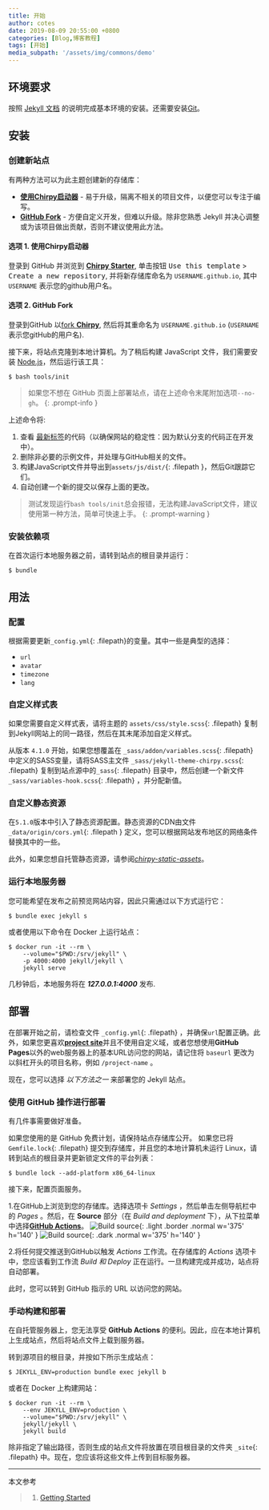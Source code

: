 ```yaml
---
title: 开始
author: cotes
date: 2019-08-09 20:55:00 +0800
categories: [Blog,博客教程]
tags: [开始]
media_subpath: '/assets/img/commons/demo'
---
```


## 环境要求

按照 [Jekyll 文档](https://jekyllrb.com/docs/installation/) 的说明完成基本环境的安装。还需要安装[Git](https://git-scm.com/)。

## 安装

### 创建新站点

有两种方法可以为此主题创建新的存储库：

- [**使用Chirpy启动器**](#选项-1-使用chirpy启动器) - 易于升级，隔离不相关的项目文件，以便您可以专注于编写。
- [**GitHub Fork**](#选项-2-github-fork) - 方便自定义开发，但难以升级。除非您熟悉 Jekyll 并决心调整或为该项目做出贡献，否则不建议使用此方法。

#### 选项 1. 使用Chirpy启动器

登录到 GitHub 并浏览到 [**Chirpy Starter**][starter], 单击按钮 <kbd>Use this template</kbd> > <kbd>Create a new repository</kbd>, 并将新存储库命名为 `USERNAME.github.io`, 其中 `USERNAME` 表示您的github用户名。

#### 选项 2. GitHub Fork

登录到GitHub 以[fork **Chirpy**](https://github.com/cotes2020/jekyll-theme-chirpy/fork), 然后将其重命名为 `USERNAME.github.io` (`USERNAME` 表示您gitHub的用户名).

接下来，将站点克隆到本地计算机。为了稍后构建 JavaScript 文件，我们需要安装 [Node.js][nodejs]，然后运行该工具：

```console
$ bash tools/init
```

> 如果您不想在 GitHub 页面上部署站点，请在上述命令末尾附加选项`--no-gh`。
{: .prompt-info }

上述命令将:

1. 查看 [最新标签][latest-tag]的代码（以确保网站的稳定性：因为默认分支的代码正在开发中）。
2. 删除非必要的示例文件，并处理与GitHub相关的文件。
3. 构建JavaScript文件并导出到`assets/js/dist/`{: .filepath }，然后Git跟踪它们。
4. 自动创建一个新的提交以保存上面的更改。

> 测试发现运行`bash tools/init`总会报错，无法构建JavaScript文件，建议使用第一种方法，简单可快速上手。
{: .prompt-warning }

### 安装依赖项

在首次运行本地服务器之前，请转到站点的根目录并运行：

```console
$ bundle
```

## 用法

### 配置

根据需要更新`_config.yml`{: .filepath}的变量。其中一些是典型的选择：

- `url`
- `avatar`
- `timezone`
- `lang`

### 自定义样式表

如果您需要自定义样式表，请将主题的 `assets/css/style.scss`{: .filepath} 复制到Jekyll网站上的同一路径，然后在其末尾添加自定义样式。

从版本 `4.1.0` 开始，如果您想覆盖在 `_sass/addon/variables.scss`{: .filepath} 中定义的SASS变量，请将SASS主文件 `_sass/jekyll-theme-chirpy.scss`{: .filepath} 复制到站点源中的`_sass`{: .filepath} 目录中，然后创建一个新文件`_sass/variables-hook.scss`{: .filepath} ，并分配新值。

### 自定义静态资源

在`5.1.0`版本中引入了静态资源配置。静态资源的CDN由文件 `_data/origin/cors.yml`{: .filepath } 定义，您可以根据网站发布地区的网络条件替换其中的一些。

此外，如果您想自托管静态资源，请参阅[_chirpy-static-assets_](https://github.com/cotes2020/chirpy-static-assets#readme)。

### 运行本地服务器

您可能希望在发布之前预览网站内容，因此只需通过以下方式运行它：

```console
$ bundle exec jekyll s
```

或者使用以下命令在 Docker 上运行站点：

```console
$ docker run -it --rm \
    --volume="$PWD:/srv/jekyll" \
    -p 4000:4000 jekyll/jekyll \
    jekyll serve
```

几秒钟后，本地服务将在 ***127.0.0.1:4000*** 发布.

## 部署

在部署开始之前，请检查文件 `_config.yml`{: .filepath} ，并确保`url`配置正确。此外，如果您更喜欢[**project site**](https://help.github.com/en/github/working-with-github-pages/about-github-pages#types-of-github-pages-sites)并且不使用自定义域，或者您想使用**GitHub Pages**以外的web服务器上的基本URL访问您的网站，请记住将 `baseurl` 更改为以斜杠开头的项目名称，例如 `/project-name` 。

现在，您可以选择 _以下方法之一_ 来部署您的 Jekyll 站点。

### 使用 GitHub 操作进行部署

有几件事需要做好准备。

如果您使用的是 GitHub 免费计划，请保持站点存储库公开。
如果您已将 `Gemfile.lock`{: .filepath} 提交到存储库，并且您的本地计算机未运行 Linux，请转到站点的根目录并更新锁定文件的平台列表：

  ```console
  $ bundle lock --add-platform x86_64-linux
  ```

接下来，配置页面服务。

1.在GitHub上浏览到您的存储库。选择选项卡 _Settings_ ，然后单击左侧导航栏中的 _Pages_ 。然后，在 **Source** 部分（在 _Build and deployment_ 下），从下拉菜单中选择[**GitHub Actions**][pages-workflow-src]。
![Build source](pages-source-light.png){: .light .border .normal w='375' h='140' }
![Build source](pages-source-dark.png){: .dark .normal w='375' h='140' }

2.将任何提交推送到GitHub以触发 _Actions_ 工作流。在存储库的 _Actions_ 选项卡中，您应该看到工作流 _Build 和 Deploy_ 正在运行。一旦构建完成并成功，站点将自动部署。

此时，您可以转到 GitHub 指示的 URL 以访问您的网站。

### 手动构建和部署

在自托管服务器上，您无法享受 **GitHub Actions** 的便利。因此，应在本地计算机上生成站点，然后将站点文件上载到服务器。

转到源项目的根目录，并按如下所示生成站点：

```console
$ JEKYLL_ENV=production bundle exec jekyll b
```

或者在 Docker 上构建网站：

```console
$ docker run -it --rm \
    --env JEKYLL_ENV=production \
    --volume="$PWD:/srv/jekyll" \
    jekyll/jekyll \
    jekyll build
```

除非指定了输出路径，否则生成的站点文件将放置在项目根目录的文件夹 `_site`{: .filepath} 中。现在，您应该将这些文件上传到目标服务器。

****

本文参考

> 1. [Getting Started](https://chirpy.cotes.page/posts/getting-started/)

[nodejs]: https://nodejs.org/
[starter]: https://github.com/cotes2020/chirpy-starter
[pages-workflow-src]: https://docs.github.com/en/pages/getting-started-with-github-pages/configuring-a-publishing-source-for-your-github-pages-site#publishing-with-a-custom-github-actions-workflow
[latest-tag]: https://github.com/cotes2020/jekyll-theme-chirpy/tags